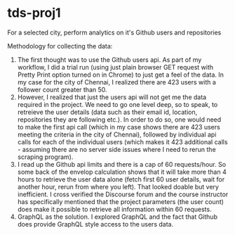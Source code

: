 # tds-proj1
For a selected city, perform analytics on it's Github users and repositories 

Methodology for collecting the data:  
1. The first thought was to use the Github users api. As part of my workflow, I did a trial run (using just plain browser GET request with Pretty Print option turned on in Chrome) to just get a feel of the data. In my case for the city of Chennai, I realized there are 423 users with a follower count greater than 50.  
2. However, I realized that just the users api will not get me the data required in the project. We need to go one level deep, so to speak, to retreieve the user details (data such as their email id, location, repositories they are following etc.). In order to do so, one would need to make the first api call (which in my case shows there are 423 users meeting the criteria in the city of Chennai), followed by individual api calls for each of the individual users (which makes it 423 additional calls - assuming there are no server side issues where I need to rerun the scraping program).
3. I read up the Github api limits and there is a cap of 60 requests/hour. So some back of the envelop calculation shows that it will take more than 4 hours to retrieve the user data alone (fetch first 60 user details, wait for another hour, rerun from where you left). That looked doable but very inefficient. I cross verified the Discourse forum and the course instructor has specifically mentioned that the project parameters (the user count) does make it possible to retrieve all information within 60 requests.
4. GraphQL as the solution. I explored GraphQL and the fact that Github does provide GraphQL style access to the users data.  
